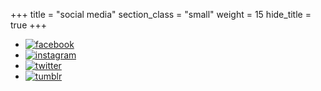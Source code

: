 +++
title = "social media"
section_class = "small"
weight = 15
hide_title = true
+++
* [![facebook](/icons/facebook-official.svg)](https://www.facebook.com/The-Chase-693277297525958/)
* [![instagram](/icons/instagram.svg)](https://www.instagram.com/thechaseshort/)
* [![twitter](/icons/twitter.svg)](https://twitter.com/thechaseshort)
* [![tumblr](/icons/tumblr.svg)](https://thechaseshort.tumblr.com/)
